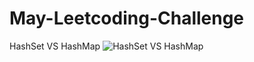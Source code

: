 # May-Leetcoding-Challenge
HashSet VS HashMap
![HashSet VS HashMap](https://media.geeksforgeeks.org/wp-content/uploads/hashsetVshashmap.png)
